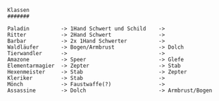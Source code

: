         Klassen
        #######
        
        Paladin          -> 1Hand Schwert und Schild    ->
        Ritter           -> 2Hand Schwert               ->
        Barbar           -> 2x 1Hand Schwerter          ->
        Waldläufer       -> Bogen/Armbrust              -> Dolch
        Tierwandler      ->                             ->
        Amazone          -> Speer                       -> Glefe
        Elementarmagier  -> Zepter                      -> Stab
        Hexenmeister     -> Stab                        -> Zepter
        Kleriker         -> Stab                        ->
        Mönch            -> Faustwaffe(?)               ->
        Assassine        -> Dolch                       -> Armbrust/Bogen

